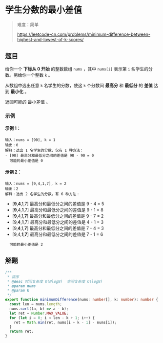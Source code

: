# 学生分数的最小差值

> 难度：简单
>
> https://leetcode-cn.com/problems/minimum-difference-between-highest-and-lowest-of-k-scores/

## 题目

给你一个 **下标从 0 开始** 的整数数组 `nums` ，其中 `nums[i]` 表示第 `i` 名学生的分数。另给你一个整数 `k` 。

从数组中选出任意 `k` 名学生的分数，使这 `k` 个分数间 **最高分** 和 **最低分** 的 **差值** 达到 **最小化** 。

返回可能的 最小差值 。

### 示例

#### 示例 1：

```
输入：nums = [90], k = 1
输出：0
解释：选出 1 名学生的分数，仅有 1 种方法：
- [90] 最高分和最低分之间的差值是 90 - 90 = 0
  可能的最小差值是 0
```

#### 示例 2：

```
输入：nums = [9,4,1,7], k = 2
输出：2
解释：选出 2 名学生的分数，有 6 种方法：
```
- [**9**,**4**,1,7] 最高分和最低分之间的差值是 9 - 4 = 5
- [**9**,4,**1**,7] 最高分和最低分之间的差值是 9 - 1 = 8
- [**9**,4,1,**7**] 最高分和最低分之间的差值是 9 - 7 = 2
- [9,**4**,**1**,7] 最高分和最低分之间的差值是 4 - 1 = 3
- [9,**4**,1,**7**] 最高分和最低分之间的差值是 7 - 4 = 3
- [9,4,**1**,**7**] 最高分和最低分之间的差值是 7 - 1 = 6
```
  可能的最小差值是 2
```

## 解题

```typescript
/**
 * 排序
 * @desc 时间复杂度 O(NlogN)  空间复杂度 O(logN)
 * @param nums
 * @param k
 */
export function minimumDifference(nums: number[], k: number): number {
  const len = nums.length;
  nums.sort((a, b) => a - b);
  let ret = Number.MAX_VALUE;
  for (let i = 0; i < len - k + 1; i++) {
    ret = Math.min(ret, nums[i + k - 1] - nums[i]);
  }
  return ret;
}
```
